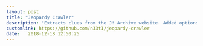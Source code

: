 ```yaml
---
layout: post
title: "Jeopardy Crawler"
description: "Extracts clues from the J! Archive website. Added options for using multithreading and gevent."
customlink: https://github.com/n33t1/jeopardy-crawler
date:   2018-12-18 12:50:25
---
```

